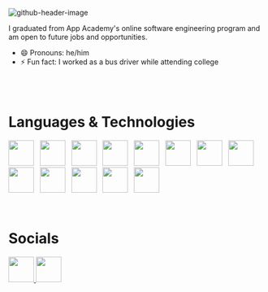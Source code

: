 ![github-header-image](https://user-images.githubusercontent.com/92858393/173470111-969bc071-d0f9-40a5-bb0d-04b478bbbde4.png)
 
 I  graduated from App Academy's online software engineering program and am open to future jobs and opportunities. 

- 😄 Pronouns: he/him
- ⚡ Fun fact: I worked as a bus driver while attending college

</br>
</br>

<div align='center'>
  
<!-- [![Andrew's GitHub stats](https://github-readme-stats.vercel.app/api?username=bandrewi&count_private=true&show_icons=true&theme=blue-green)](https://github.com/bandrewi/github-readme-stats) 
 
[![Top Langs](https://github-readme-stats.vercel.app/api/top-langs/?username=bandrewi&theme=blue-green&layout=compact)](https://github.com/bandrewi/github-readme-stats) -->
 
</div>

# Languages & Technologies

<div>
   <img src="https://cdn.jsdelivr.net/gh/devicons/devicon/icons/javascript/javascript-plain.svg" style="width:50px" />&nbsp;&nbsp;
   <img src="https://seeklogo.com/images/P/python-logo-A32636CAA3-seeklogo.com.png" style="width:50px;" />&nbsp;&nbsp;
   <img src="https://cdn.jsdelivr.net/gh/devicons/devicon/icons/html5/html5-plain-wordmark.svg" style="width:50px;" />&nbsp;&nbsp;
   <img src="https://cdn.jsdelivr.net/gh/devicons/devicon/icons/css3/css3-plain-wordmark.svg" style="width:50px;" />&nbsp;&nbsp;
   <img src="https://svgshare.com/i/931.svg" style="width:50px;" />&nbsp;&nbsp;
   <img src="https://seeklogo.com/images/N/nodejs-logo-FBE122E377-seeklogo.com.png" style="width:50px;" />&nbsp;&nbsp;
   <img src="https://cdn.jsdelivr.net/gh/devicons/devicon/icons/react/react-original-wordmark.svg" style="width:50px;" />&nbsp;&nbsp;
   <img src="https://cdn.jsdelivr.net/gh/devicons/devicon/icons/redux/redux-original.svg" style="width:50px;" />&nbsp;&nbsp;
   <img src="https://seeklogo.com/images/F/flask-logo-44C507ABB7-seeklogo.com.png" style="width:50px;" />&nbsp;&nbsp;
   <img src="https://cdn.jsdelivr.net/gh/devicons/devicon/icons/postgresql/postgresql-original-wordmark.svg" style="width:50px;" />&nbsp;&nbsp;
   <img src="https://i.imgur.com/v4MGQKD.png" style="width:50px;" />&nbsp;&nbsp;
   <img src="https://cdn.jsdelivr.net/gh/devicons/devicon/icons/vscode/vscode-original-wordmark.svg" style="width:50px;" />&nbsp;&nbsp;
   <img src="https://cdn.jsdelivr.net/gh/devicons/devicon/icons/heroku/heroku-plain-wordmark.svg" style="width:50px;" />&nbsp;&nbsp;
<!--    <img src="https://seeklogo.com/images/A/aws-s3-simple-storage-service-logo-B280D33C1B-seeklogo.com.png" style="width:50px;" /> -->
</div>

&nbsp;

# Socials
<div>
 
 <a href='https://www.linkedin.com/in/andrew-bui-26b718237/' target='_blank'>
  <img src='https://i.imgur.com/hLlhx14.png' style="width:50px;"/>

 <a href='https://angel.co/u/andrew-bui-11' target='_blank'>
 <img src='https://www.svgimages.com/svg-image/s7/angellist-logo-256x256.png' style="width:50px;"/>
  
</div>
<!--
**bandrewi/bandrewi** is a ✨ _special_ ✨ repository because its `README.md` (this file) appears on your GitHub profile.

Here are some ideas to get you started:

- 🔭 I’m currently working on ...
- 🌱 I’m currently learning ...
- 👯 I’m looking to collaborate on ...
- 🤔 I’m looking for help with ...
- 💬 Ask me about ...
- 📫 How to reach me: ...
-->
